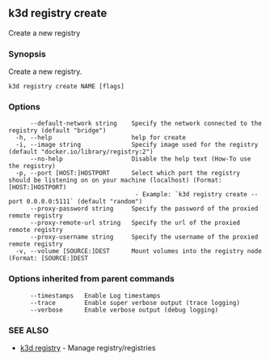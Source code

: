 ## k3d registry create

Create a new registry

### Synopsis

Create a new registry.

```
k3d registry create NAME [flags]
```

### Options

```
      --default-network string    Specify the network connected to the registry (default "bridge")
  -h, --help                      help for create
  -i, --image string              Specify image used for the registry (default "docker.io/library/registry:2")
      --no-help                   Disable the help text (How-To use the registry)
  -p, --port [HOST:]HOSTPORT      Select which port the registry should be listening on on your machine (localhost) (Format: [HOST:]HOSTPORT)
                                   - Example: `k3d registry create --port 0.0.0.0:5111` (default "random")
      --proxy-password string     Specify the password of the proxied remote registry
      --proxy-remote-url string   Specify the url of the proxied remote registry
      --proxy-username string     Specify the username of the proxied remote registry
  -v, --volume [SOURCE:]DEST      Mount volumes into the registry node (Format: [SOURCE:]DEST
```

### Options inherited from parent commands

```
      --timestamps   Enable Log timestamps
      --trace        Enable super verbose output (trace logging)
      --verbose      Enable verbose output (debug logging)
```

### SEE ALSO

* [k3d registry](k3d_registry.md)	 - Manage registry/registries

